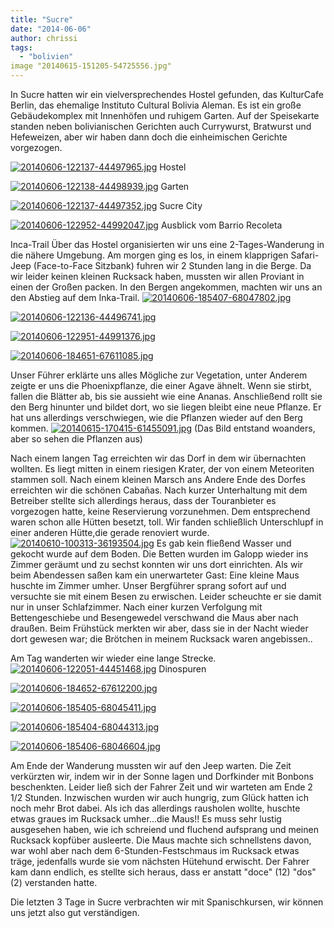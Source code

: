 ```yaml
---
title: "Sucre"
date: "2014-06-06"
author: chrissi
tags: 
  - "bolivien"
image "20140615-151205-54725556.jpg"
---
```


In Sucre hatten wir ein vielversprechendes Hostel gefunden, das KulturCafe Berlin, das ehemalige Instituto Cultural Bolivia Aleman. Es ist ein große Gebäudekomplex mit Innenhöfen und ruhigem Garten. Auf der Speisekarte standen neben bolivianischen Gerichten auch Currywurst, Bratwurst und Hefeweizen, aber wir haben dann doch die einheimischen Gerichte vorgezogen.

[![20140606-122137-44497965.jpg](images/20140606-122137-44497965.jpg)](https://hafenstrand.wordpress.com/wp-content/uploads/2014/06/20140606-122137-44497965.jpg) Hostel

[![20140606-122138-44498939.jpg](images/20140606-122138-44498939.jpg)](https://hafenstrand.wordpress.com/wp-content/uploads/2014/06/20140606-122138-44498939.jpg) Garten

[![20140606-122137-44497352.jpg](images/20140606-122137-44497352.jpg)](https://hafenstrand.wordpress.com/wp-content/uploads/2014/06/20140606-122137-44497352.jpg) Sucre City

[![20140606-122952-44992047.jpg](images/20140606-122952-44992047.jpg)](https://hafenstrand.wordpress.com/wp-content/uploads/2014/06/20140606-122952-44992047.jpg) Ausblick vom Barrio Recoleta

Inca-Trail Über das Hostel organisierten wir uns eine 2-Tages-Wanderung in die nähere Umgebung. Am morgen ging es los, in einem klapprigen Safari-Jeep (Face-to-Face Sitzbank) fuhren wir 2 Stunden lang in die Berge. Da wir leider keinen kleinen Rucksack haben, mussten wir allen Proviant in einen der Großen packen. In den Bergen angekommen, machten wir uns an den Abstieg auf dem Inka-Trail. [![20140606-185407-68047802.jpg](images/20140606-185407-68047802.jpg)](https://hafenstrand.wordpress.com/wp-content/uploads/2014/06/20140606-185407-68047802.jpg)

[![20140606-122136-44496741.jpg](images/20140606-122136-44496741.jpg)](https://hafenstrand.wordpress.com/wp-content/uploads/2014/06/20140606-122136-44496741.jpg)

[![20140606-122951-44991376.jpg](images/20140606-122951-44991376.jpg)](https://hafenstrand.wordpress.com/wp-content/uploads/2014/06/20140606-122951-44991376.jpg)

[![20140606-184651-67611085.jpg](images/20140606-184651-67611085.jpg)](https://hafenstrand.wordpress.com/wp-content/uploads/2014/06/20140606-184651-67611085.jpg)

Unser Führer erklärte uns alles Mögliche zur Vegetation, unter Anderem zeigte er uns die Phoenixpflanze, die einer Agave ähnelt. Wenn sie stirbt, fallen die Blätter ab, bis sie aussieht wie eine Ananas. Anschließend rollt sie den Berg hinunter und bildet dort, wo sie liegen bleibt eine neue Pflanze. Er hat uns allerdings verschwiegen, wie die Pflanzen wieder auf den Berg kommen. [![20140615-170415-61455091.jpg](images/20140615-170415-61455091.jpg)](https://hafenstrand.wordpress.com/wp-content/uploads/2014/06/20140615-170415-61455091.jpg) (Das Bild entstand woanders, aber so sehen die Pflanzen aus)

Nach einem langen Tag erreichten wir das Dorf in dem wir übernachten wollten. Es liegt mitten in einem riesigen Krater, der von einem Meteoriten stammen soll. Nach einem kleinen Marsch ans Andere Ende des Dorfes erreichten wir die schönen Cabañas. Nach kurzer Unterhaltung mit dem Betreiber stellte sich allerdings heraus, dass der Touranbieter es vorgezogen hatte, keine Reservierung vorzunehmen. Dem entsprechend waren schon alle Hütten besetzt, toll. Wir fanden schließlich Unterschlupf in einer anderen Hütte,die gerade renoviert wurde. [![20140610-100313-36193504.jpg](images/20140610-100313-36193504.jpg)](https://hafenstrand.wordpress.com/wp-content/uploads/2014/06/20140610-100313-36193504.jpg) Es gab kein fließend Wasser und gekocht wurde auf dem Boden. Die Betten wurden im Galopp wieder ins Zimmer geräumt und zu sechst konnten wir uns dort einrichten. Als wir beim Abendessen saßen kam ein unerwarteter Gast: Eine kleine Maus huschte im Zimmer umher. Unser Bergführer sprang sofort auf und versuchte sie mit einem Besen zu erwischen. Leider scheuchte er sie damit nur in unser Schlafzimmer. Nach einer kurzen Verfolgung mit Bettengeschiebe und Besengewedel verschwand die Maus aber nach draußen. Beim Frühstück merkten wir aber, dass sie in der Nacht wieder dort gewesen war; die Brötchen in meinem Rucksack waren angebissen..

Am Tag wanderten wir wieder eine lange Strecke. [![20140606-122051-44451468.jpg](images/20140606-122051-44451468.jpg)](https://hafenstrand.wordpress.com/wp-content/uploads/2014/06/20140606-122051-44451468.jpg) Dinospuren

[![20140606-184652-67612200.jpg](images/20140606-184652-67612200.jpg)](https://hafenstrand.wordpress.com/wp-content/uploads/2014/06/20140606-184652-67612200.jpg)

[![20140606-185405-68045411.jpg](images/20140606-185405-68045411.jpg)](https://hafenstrand.wordpress.com/wp-content/uploads/2014/06/20140606-185405-68045411.jpg)

[![20140606-185404-68044313.jpg](images/20140606-185404-68044313.jpg)](https://hafenstrand.wordpress.com/wp-content/uploads/2014/06/20140606-185404-68044313.jpg)

[![20140606-185406-68046604.jpg](images/20140606-185406-68046604.jpg)](https://hafenstrand.wordpress.com/wp-content/uploads/2014/06/20140606-185406-68046604.jpg)

Am Ende der Wanderung mussten wir auf den Jeep warten. Die Zeit verkürzten wir, indem wir in der Sonne lagen und Dorfkinder mit Bonbons beschenkten. Leider ließ sich der Fahrer Zeit und wir warteten am Ende 2 1/2 Stunden. Inzwischen wurden wir auch hungrig, zum Glück hatten ich noch mehr Brot dabei. Als ich das allerdings rausholen wollte, huschte etwas graues im Rucksack umher...die Maus!! Es muss sehr lustig ausgesehen haben, wie ich schreiend und fluchend aufsprang und meinen Rucksack kopfüber ausleerte. Die Maus machte sich schnellstens davon, war wohl aber nach dem 6-Stunden-Festschmaus im Rucksack etwas träge, jedenfalls wurde sie vom nächsten Hütehund erwischt. Der Fahrer kam dann endlich, es stellte sich heraus, dass er anstatt "doce" (12) "dos" (2) verstanden hatte.

Die letzten 3 Tage in Sucre verbrachten wir mit Spanischkursen, wir können uns jetzt also gut verständigen.
